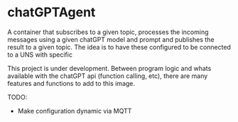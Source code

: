 # chatGPTAgent
 A container that subscribes to a given topic, processes the incoming messages using a given chatGPT model and prompt and publishes the result to a given topic. The idea is to have these configured to be connected to a UNS with specific

 This project is under development. Between program logic and whats available with the chatGPT api (function calling, etc), there are many features and functions to add to this image.


TODO:
- Make configuration dynamic via MQTT